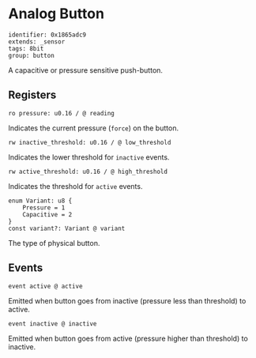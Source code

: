 # Analog Button

    identifier: 0x1865adc9
    extends: _sensor
    tags: 8bit
    group: button

A capacitive or pressure sensitive push-button.

## Registers

    ro pressure: u0.16 / @ reading

Indicates the current pressure (``force``) on the button.

    rw inactive_threshold: u0.16 / @ low_threshold
    
Indicates the lower threshold for ``inactive`` events.

    rw active_threshold: u0.16 / @ high_threshold
    
Indicates the threshold for ``active`` events.

    enum Variant: u8 {
        Pressure = 1
        Capacitive = 2
    }
    const variant?: Variant @ variant

The type of physical button.

## Events

    event active @ active

Emitted when button goes from inactive (pressure less than threshold) to active.

    event inactive @ inactive

Emitted when button goes from active (pressure higher than threshold) to inactive.
